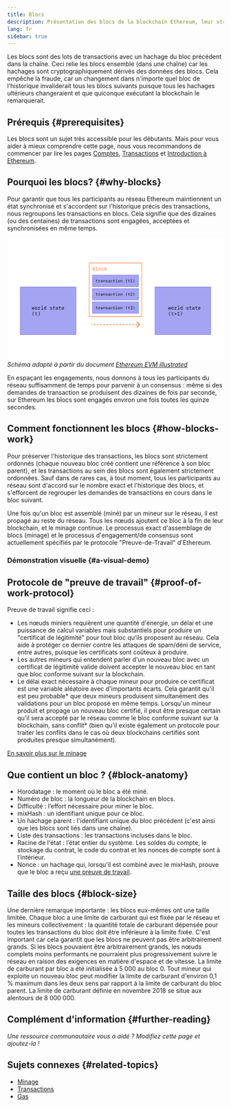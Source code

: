 ```yaml
---
title: Blocs
description: Présentation des blocs de la blockchain Ethereum, leur structure de données, pourquoi ils sont nécessaires et comment ils sont créés.
lang: fr
sidebar: true
---
```


Les blocs sont des lots de transactions avec un hachage du bloc précédent dans la chaîne. Ceci relie les blocs ensemble (dans une chaîne) car les hachages sont cryptographiquement dérivés des données des blocs. Cela empêche la fraude, car un changement dans n'importe quel bloc de l'historique invaliderait tous les blocs suivants puisque tous les hachages ultérieurs changeraient et que quiconque exécutant la blockchain le remarquerait.

## Prérequis {#prerequisites}

Les blocs sont un sujet très accessible pour les débutants. Mais pour vous aider à mieux comprendre cette page, nous vous recommandons de commencer par lire les pages [Comptes](/developers/docs/accounts/), [Transactions](/developers/docs/transactions/) et [Introduction à Ethereum](/developers/docs/intro-to-ethereum/).

<!--The content below was provided by Brian Gu with exception of "what's in a block"-->

## Pourquoi les blocs? {#why-blocks}

Pour garantir que tous les participants au réseau Ethereum maintiennent un état synchronisé et s'accordent sur l'historique précis des transactions, nous regroupons les transactions en blocs. Cela signifie que des dizaines (ou des centaines) de transactions sont engagées, acceptées et synchronisées en même temps.

![Diagramme montrant une transaction dans un bloc qui cause des changements d'état](../../../../../developers/docs/blocks/tx-block.png) _Schéma adapté à partir du document [Ethereum EVM illustrated](https://takenobu-hs.github.io/downloads/ethereum_evm_illustrated.pdf)_

En espaçant les engagements, nous donnons à tous les participants du réseau suffisamment de temps pour parvenir à un consensus : même si des demandes de transaction se produisent des dizaines de fois par seconde, sur Ethereum les blocs sont engagés environ une fois toutes les quinze secondes.

## Comment fonctionnent les blocs {#how-blocks-work}

Pour préserver l'historique des transactions, les blocs sont strictement ordonnés (chaque nouveau bloc créé contient une référence à son bloc parent), et les transactions au sein des blocs sont également strictement ordonnées. Sauf dans de rares cas, à tout moment, tous les participants au réseau sont d'accord sur le nombre exact et l'historique des blocs, et s'efforcent de regrouper les demandes de transactions en cours dans le bloc suivant.

Une fois qu'un bloc est assemblé (miné) par un mineur sur le réseau, il est propagé au reste du réseau. Tous les nœuds ajoutent ce bloc à la fin de leur blockchain, et le minage continue. Le processus exact d'assemblage de blocs (minage) et le processus d'engagement/de consensus sont actuellement spécifiés par le protocole "Preuve-de-Travail" d'Ethereum.

### Démonstration visuelle {#a-visual-demo}

<YouTube id="_160oMzblY8" />

## Protocole de "preuve de travail" {#proof-of-work-protocol}

Preuve de travail signifie ceci :

- Les nœuds miniers requièrent une quantité d'énergie, un délai et une puissance de calcul variables mais substantiels pour produire un "certificat de légitimité" pour tout bloc qu’ils proposent au réseau. Cela aide à protéger ce dernier contre les attaques de spam/déni de service, entre autres, puisque les certificats sont coûteux à produire.
- Les autres mineurs qui entendent parler d'un nouveau bloc avec un certificat de légitimité valide doivent accepter le nouveau bloc en tant que bloc conforme suivant sur la blockchain.
- Le délai exact nécessaire à chaque mineur pour produire ce certificat est une variable aléatoire avec d'importants écarts. Cela garantit qu'il est peu probable* que deux mineurs produisent simultanément des validations pour un bloc proposé en même temps. Lorsqu'un mineur produit et propage un nouveau bloc certifié, il peut être presque certain qu'il sera accepté par le réseau comme le bloc conforme suivant sur la blockchain, sans conflit* (bien qu'il existe également un protocole pour traiter les conflits dans le cas où deux blockchains certifiés sont produites presque simultanément).

[En savoir plus sur le minage](/developers/docs/consensus-mechanisms/pow/mining/)

## Que contient un bloc ? {#block-anatomy}

- Horodatage : le moment où le bloc a été miné.
- Numéro de bloc : la longueur de la blockchain en blocs.
- Difficulté : l’effort nécessaire pour miner le bloc.
- mixHash : un identifiant unique pour ce bloc.
- Un hachage parent : l'identifiant unique du bloc précédent (c'est ainsi que les blocs sont liés dans une chaîne).
- Liste des transactions : les transactions incluses dans le bloc.
- Racine de l'état : l’état entier du système. Les soldes du compte, le stockage du contrat, le code du contrat et les nonces de compte sont à l’intérieur.
- Nonce : un hachage qui, lorsqu'il est combiné avec le mixHash, prouve que le bloc a reçu [une preuve de travail](/developers/docs/consensus-mechanisms/pow/).

## Taille des blocs {#block-size}

Une dernière remarque importante : les blocs eux-mêmes ont une taille limitée. Chaque bloc a une limite de carburant qui est fixée par le réseau et les mineurs collectivement : la quantité totale de carburant dépensée pour toutes les transactions du bloc doit être inférieure à la limite fixée. C'est important car cela garantit que les blocs ne peuvent pas être arbitrairement grands. Si les blocs pouvaient être arbitrairement grands, les nœuds complets moins performants ne pourraient plus progressivement suivre le réseau en raison des exigences en matière d'espace et de vitesse. La limite de carburant par bloc a été initialisée à 5 000 au bloc 0. Tout mineur qui exploite un nouveau bloc peut modifier la limite de carburant d'environ 0,1 % maximum dans les deux sens par rapport à la limite de carburant du bloc parent. La limite de carburant définie en novembre 2018 se situe aux alentours de 8 000 000.

## Complément d'information {#further-reading}

_Une ressource communautaire vous a aidé ? Modifiez cette page et ajoutez-la !_

## Sujets connexes {#related-topics}

- [Minage](/developers/docs/consensus-mechanisms/pow/mining/)
- [Transactions](/developers/docs/transactions/)
- [Gas](/developers/docs/gas/)
